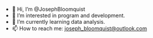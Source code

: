 - 👋 Hi, I’m @JosephBloomquist
- 👀 I’m interested in program and development. 
- 🌱 I’m currently learning data analysis. 
- 📫 How to reach me: joseph_bloomquist@outlook.com

<!---
JosephBloomquist/JosephBloomquist is a ✨ special ✨ repository because its `README.md` (this file) appears on your GitHub profile.
You can click the Preview link to take a look at your changes.
--->
